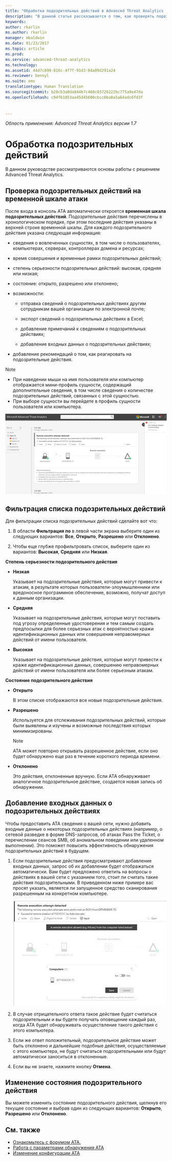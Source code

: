 ```yaml
---
title: "Обработка подозрительных действий в Advanced Threat Analytics | Документация Майкрософт"
description: "В данной статье рассказывается о том, как проверять подозрительные действия, выявленные АТА."
keywords: 
author: rkarlin
ms.author: rkarlin
manager: mbaldwin
ms.date: 01/23/2017
ms.topic: article
ms.prod: 
ms.service: advanced-threat-analytics
ms.technology: 
ms.assetid: 44d7c899-816c-4f7f-91d3-84a09d291a24
ms.reviewer: bennyl
ms.suite: ems
translationtype: Human Translation
ms.sourcegitcommit: b28cb3a0da844b7c460c03726222bc775a9e47da
ms.openlocfilehash: c94f61853aa45d45600cbcc0ba0a5a64adc6fd3f


---
```


*Область применения: Advanced Threat Analytics версии 1.7*



# <a name="working-with-suspicious-activities"></a>Обработка подозрительных действий
В данном руководстве рассматриваются основы работы с решением Advanced Threat Analytics.

## <a name="review-suspicious-activities-on-the-attack-time-line"></a>Проверка подозрительных действий на временной шкале атаки
После входа в консоль ATA автоматически откроется **временная шкала подозрительных действий**. Подозрительные действия перечислены в хронологическом порядке, при этом последние действия указаны в верхней строке временной шкалы.
Для каждого подозрительного действия указана следующая информация:

-   сведения о вовлеченных сущностях, в том числе о пользователях, компьютерах, серверах, контроллерах домена и ресурсах;

-   время совершения и временные рамки подозрительных действий;

-   степень серьезности подозрительных действий: высокая, средняя или низкая;

-   состояние: открыто, разрешено или отклонено;

-   возможности:

    -   отправка сведений о подозрительных действиях другим сотрудникам вашей организации по электронной почте;

    -   экспорт сведений о подозрительных действиях в Excel;

    -   добавление примечаний к сведениям о подозрительных действиях;

    -   добавление входных данных о подозрительных действиях;

-   добавление рекомендаций о том, как реагировать на подозрительные действия.

> [!NOTE]
> -   При наведении мыши на имя пользователя или компьютер отображается мини-профиль сущности, содержащий дополнительные сведения, в том числе сведения о количестве подозрительных действий, связанных с этой сущностью.
> -   При выборе сущности вы перейдете в профиль сущности пользователя или компьютера.

![Изображение временной шкалы подозрительных действий ATA](media/ATA-Suspicious-Activity-Timeline.JPG)

## <a name="filter-suspicious-activities-list"></a>Фильтрация списка подозрительных действий
Для фильтрации списка подозрительных действий сделайте вот что:

1.  В области **Фильтрация по** в левой части экрана выберите один из следующих вариантов: **Все**, **Открыто**, **Разрешено** или **Отклонено**.

2.  Чтобы еще глубже профильтровать список, выберите один из вариантов: **Высокая**, **Средняя** или **Низкая**.

**Степень серьезности подозрительного действия**

-   **Низкая**

    Указывает на подозрительные действия, которые могут привести к атакам, в результате которых пользователи-злоумышленники или вредоносное программное обеспечение, возможно, получат доступ к данным организации.

-   **Средняя**

    Указывает на подозрительные действия, которые могут поставить под угрозу определенные удостоверения и тем самым создать предпосылки для более серьезных атак с вероятностью кражи идентификационных данных или совершения неправомерных действий от имени пользователя.

-   **Высокая**

    Указывает на подозрительные действия, которые могут привести к краже идентификационных данных, совершению неправомерных действий от имени пользователя или более серьезным атакам.

**Состояние подозрительного действия**

-   **Открыто**

    В этом списке отображаются все новые подозрительные действия.

-   **Разрешено**

    Используется для отслеживания подозрительных действий, которые были выявлены и изучены и возможные последствия которых минимизированы.

    > [!NOTE]
    > ATA может повторно открывать разрешенное действие, если оно будет обнаружено еще раз в течение короткого периода времени.

-   **Отклонено**

    Это действия, отклоненные вручную. Если ATA обнаруживает аналогичное подозрительное действие, создается новая запись об обнаружении.

## <a name="provide-input-on-a-suspicious-activity"></a>Добавление входных данных о подозрительных действиях
Чтобы предоставить ATA сведения о вашей сети, нужно добавить входные данные о некоторых подозрительных действиях (например, о сетевой разведке в форме DNS-запросов, об атаках Pass the Ticket, о перечислении сеансов SMB, об аномальном поведении или удаленном выполнении). Это поможет повысить эффективность обнаружения подозрительных действий в будущем.

1.  Если подозрительные действия предусматривают добавление входных данных, запрос об их добавлении будет отображаться автоматически. Вам будет предложено ответить на вопросы о действиях в вашей сети с указанием того, стоит ли считать такие действия подозрительными. В приведенном ниже примере вас просят указать, является ли запущенное средство сканирования разрешенным на конкретном компьютере.

    ![Изображение добавления в АТА входных данных для подозрительных действий](media/ATA-Input.JPG)

2.  В случае отрицательного ответа такое действие будет считаться подозрительным и вы будете получать оповещение каждый раз, когда АТА будет обнаруживать осуществление такого действия с этого компьютера.

3.  Если же ответ положительный, подозрительное действие может быть отклонено и дальнейшие подобные действия, осуществляемые с этого компьютера, не будут считаться подозрительными или будут автоматически заноситься в отклоненные.

4.  Если вы не знаете, нажмите кнопку **Отмена**.

## <a name="change-the-status-of-a-suspicious-activity"></a>Изменение состояния подозрительного действия
Вы можете изменить состояние подозрительного действия, щелкнув его текущее состояние и выбрав один из следующих вариантов: **Открыто**, **Разрешено** или **Отклонено**.

## <a name="see-also"></a>См. также
- [Ознакомьтесь с форумом ATA.](https://social.technet.microsoft.com/Forums/security/home?forum=mata)
- [Работа с параметрами обнаружения ATA](working-with-detection-settings.md)
- [Изменение конфигурации ATA](modifying-ata-configuration.md)



<!--HONumber=Feb17_HO1-->



